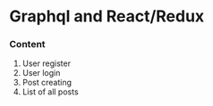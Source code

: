 # Graphql and React/Redux


### Content

1. User register
2. User login
3. Post creating
4. List of all posts
